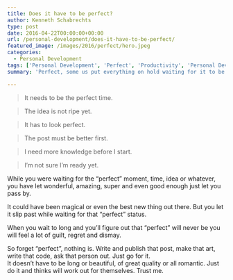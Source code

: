 ```yaml
---
title: Does it have to be perfect?
author: Kenneth Schabrechts
type: post
date: 2016-04-22T00:00:00+00:00
url: /personal-development/does-it-have-to-be-perfect/
featured_image: /images/2016/perfect/hero.jpeg
categories:
  - Personal Development
tags: ['Personal Development', 'Perfect', 'Productivity', 'Personal Development']
summary: 'Perfect, some us put everything on hold waiting for it to be perfect. But will that ever come?'

---
```

> It needs to be the perfect time.

> The idea is not ripe yet.

> It has to look perfect.

> The post must be better first.

> I need more knowledge before I start.

> I’m not sure I’m ready yet.

While you were waiting for the “perfect” moment, time, idea or whatever, you have let wonderful, amazing, super and even good enough just let you pass by.

It could have been magical or even the best new thing out there. But you let it slip past while waiting for that “perfect” status.

When you wait to long and you’ll figure out that “perfect” will never be you will feel a lot of guilt, regret and dismay.

So forget “perfect”, nothing is. Write and publish that post, make that art, write that code, ask that person out. Just go for it.<br /> It doesn’t have to be long or beautiful, of great quality or all romantic. Just do it and thinks will work out for themselves. Trust me.